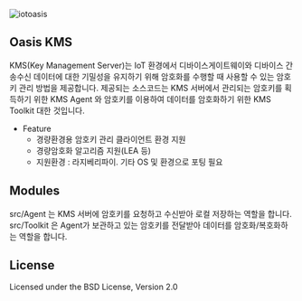 ![iotoasis](https://github.com/iotoasis/SO/blob/master/logo_oasis_m.png)

## Oasis KMS

KMS(Key Management Server)는 IoT 환경에서 디바이스게이트웨이와 디바이스 간 송수신 데이터에 대한 기밀성을 유지하기 위해 암호화를 수행할 때 사용할 수 있는 암호키 관리 방법을 제공합니다.
제공되는 소스코드는 KMS 서버에서 관리되는 암호키를 획득하기 위한 KMS Agent 와 암호키를 이용하여 데이터를 암호화하기 위한 KMS Toolkit 대한 것입니다.

 - Feature
   - 경량환경용 암호키 관리 클라이언트 환경 지원
   - 경량암호화 알고리즘 지원(LEA 등)
   - 지원환경 : 라지베리파이. 기타 OS 및 환경으로 포팅 필요


## Modules
src/Agent 는 KMS 서버에 암호키를 요청하고 수신받아 로컬 저장하는 역할을 합니다. 
src/Toolkit 은 Agent가 보관하고 있는 암호키를 전달받아 데이터를 암호화/복호화하는 역할을 합니다.
<br>

## License
Licensed under the BSD License, Version 2.0
<br>


